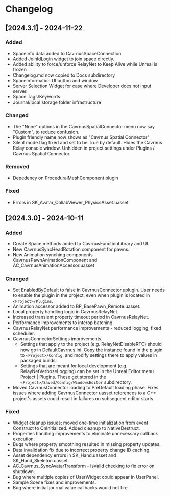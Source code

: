 # Changelog

## [2024.3.1] - 2024-11-22

### Added
- SpaceInfo data added to CavrnusSpaceConnection
- Added JoinIdLogin widget to join space directly.
- Added ability to force/unforce RelayNet to Keep Alive while Unreal is frozen
- Changelog.md now copied to Docs subdirectory
- SpaceInformation UI button and window
- Server Selection Widget for case where Developer does not input server.
- Space Tags/Keywords
- Journal/local storage folder infrastructure 

### Changed
- The "None" options in the CavrnusSpatialConnector menu now say "Custom", to reduce confusion.
- Plugin friendly name now shows as "Cavrnus Spatial Connector"
- Silent mode flag fixed and set to be True by default. Hides the Cavrnus Relay console window. Unhidden in project settings under Plugins / Cavrnus Spatial Connector.

### Removed
- Depedency on ProceduralMeshComponent plugin

### Fixed
- Errors in SK_Avatar_CollabViewer_PhysicsAsset.uasset

## [2024.3.0] - 2024-10-11

### Added
- Create Space methods added to CavrnusFunctionLibrary and UI.
- New CavrnusSyncHeadRotation component for pawns.
- New Animation synching components - CavrnusPawnAnimationComponent and AC_CavrnusAnimationAccessor.uasset

### Changed
- Set EnabledByDefault to false in CavrnusConnector.uplugin. User needs to enable the plugin in the project, even when plugin is located in `<Project>/Plugins`.
- Animation accessor added to BP_BasePawn_Remote.uasset.
- Local property handling logic in CavrnusRelayNet.
- Increased transient property timeout period in CavrnusRelayNet.
- Performance improvements to interop batching.
- CavrnusRelayNet performance improvements - reduced logging, fixed scheduler.
- CavrnusConnectorSettings improvements.
  - Settings that apply to the project (e.g. RelayNetDisableRTC) should now go in DefaultCavrnus.ini. Copy the instance found in the plugin to `<Project>/Config`, and modify settings there to apply values in packaged builds.
  - Settings that are meant for local development (e.g. RelayNetVerboseLogging) can be set in the Unreal Editor menu Project | Plugins. These get stored in the `<Project>/Saved/Config/WindowsEditor` subdirectory.
- Moved CavrnusConnector loading to PreDefault loading phase. Fixes issues where adding CavrnusConnector uasset references to a C++ project's assets could result in failures on subsequent editor starts.

### Fixed
- Widget cleanup issues; moved one-time initialization from event Construct to OnInitialized. Added cleanup to NativeDestruct.
- Properties handling improvements to eliminate unnecessary callback execution.
- Bugs where property smoothing resulted in missing property updates.
- Data invalidation fix due to incorrect property change ID caching.
- Asset dependency errors in SK_Hand.uasset and SK_Hand_Skeleton.uasset.
- AC_Cavrnus_SyncAvatarTransform - IsValid checking to fix error on shutdown.
- Bug where multiple copies of UserWidget could appear in UserPanel.
- Sample Scene fixes and improvements.
- Bug where initial journal value callbacks would not fire.
